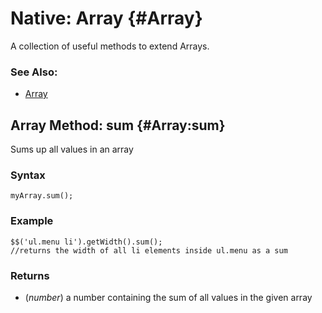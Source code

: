 Native: Array {#Array}
======================

A collection of useful methods to extend Arrays.

### See Also:

* [Array][]


Array Method: sum {#Array:sum}
-------------------------------------

Sums up all values in an array

### Syntax

	myArray.sum();

### Example

	$$('ul.menu li').getWidth().sum();
	//returns the width of all li elements inside ul.menu as a sum

### Returns

* (*number*) a number containing the sum of all values in the given array

[Array]: /docs/core/Native/Array